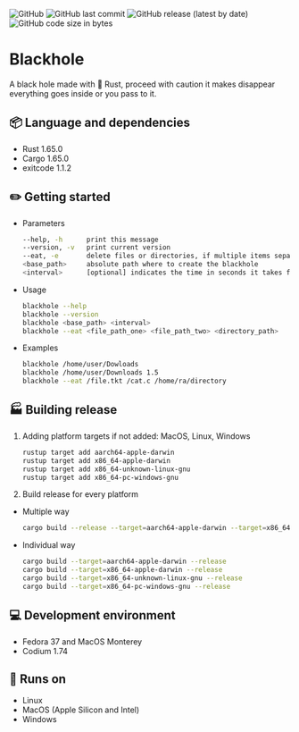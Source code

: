 ![GitHub](https://img.shields.io/github/license/ruben69695/blackhole?color=purple)
![GitHub last commit](https://img.shields.io/github/last-commit/ruben69695/blackhole)
![GitHub release (latest by date)](https://img.shields.io/github/v/release/ruben69695/blackhole?color=purple)
![GitHub code size in bytes](https://img.shields.io/github/languages/code-size/ruben69695/blackhole?color=purple)

# Blackhole
A black hole made with 🦀 Rust, proceed with caution it makes disappear everything goes inside or you pass to it.

## 📦 Language and dependencies
- Rust 1.65.0
- Cargo 1.65.0
- exitcode 1.1.2

## ✏️ Getting started

- Parameters
    ```zsh
    --help, -h      print this message
    --version, -v   print current version
    --eat, -e       delete files or directories, if multiple items separate them by spaces
    <base_path>     absolute path where to create the blackhole
    <interval>      [optional] indicates the time in seconds it takes for the black hole to absorb data
    ```
- Usage
    ```zsh
    blackhole --help
    blackhole --version
    blackhole <base_path> <interval>
    blackhole --eat <file_path_one> <file_path_two> <directory_path>
    ```
    
- Examples
    ```zsh
    blackhole /home/user/Dowloads
    blackhole /home/user/Downloads 1.5
    blackhole --eat /file.tkt /cat.c /home/ra/directory
    ```

## 🏭 Building release
1. Adding platform targets if not added: MacOS, Linux, Windows
    ```zsh
    rustup target add aarch64-apple-darwin
    rustup target add x86_64-apple-darwin
    rustup target add x86_64-unknown-linux-gnu
    rustup target add x86_64-pc-windows-gnu
    ```

2. Build release for every platform
- Multiple way
    ```zsh
    cargo build --release --target=aarch64-apple-darwin --target=x86_64-apple-darwin --target=x86_64-unknown-linux-gnu --target=x86_64-pc-windows-gnu
    ```

- Individual way
    ```zsh
    cargo build --target=aarch64-apple-darwin --release
    cargo build --target=x86_64-apple-darwin --release
    cargo build --target=x86_64-unknown-linux-gnu --release
    cargo build --target=x86_64-pc-windows-gnu --release
    ```


## 💻 Development environment
- Fedora 37 and MacOS Monterey
- Codium 1.74

## 🚀 Runs on
- Linux
- MacOS (Apple Silicon and Intel)
- Windows
